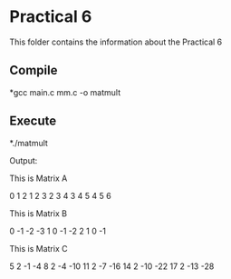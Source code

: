# Practical 6

This folder contains the information about the Practical 6

## Compile

*gcc main.c mm.c -o matmult
 

## Execute

*./matmult

Output: 

This is Matrix A

  0  1  2
  1  2  3
  2  3  4
  3  4  5
  4  5  6

 This is Matrix B

  0 -1 -2 -3
  1  0 -1 -2
  2  1  0 -1

 This is Matrix C

  5  2 -1  -4
  8  2 -4  -10
 11  2 -7  -16
 14  2 -10 -22
 17  2 -13 -28